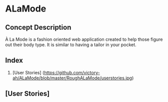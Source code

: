 # ALaMode
## Concept Description
À La Mode is a fashion oriented web application created to help those figure out their body type. 
It is similar to having a tailor in your pocket.

## Index

1. [User Stories] (https://github.com/victory-ah/ALaMode/blob/master/RoughALaMode/userstories.jpg) <br>

## [User Stories] 



